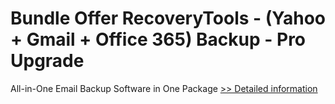 # Bundle Offer RecoveryTools - (Yahoo + Gmail + Office 365) Backup - Pro Upgrade
All-in-One Email Backup Software in One Package
[>> Detailed information](https://secure.shareit.com/shareit/product.html?productid=300984808&affiliateid=200057808)